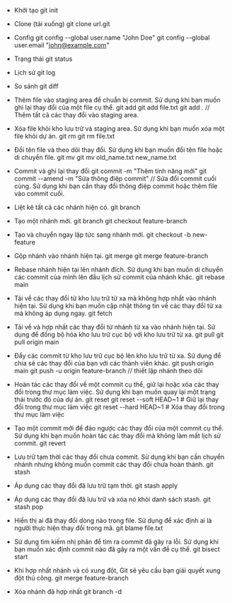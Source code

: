 - Khởi tạo 
    git init

- Clone (tải xuống)
    git clone url.git

- Config
    git config --global user.name "John Doe"
    git config --global user.email "john@example.com"

- Trạng thái
    git status

- Lịch sử
    git log

- So sánh
    git diff

- Thêm file vào staging area để chuẩn bị commit. Sử dụng khi bạn muốn ghi lại thay đổi của một file cụ thể.
    git add
    git add file.txt
    git add . // Thêm tất cả các thay đổi vào staging area.

- Xóa file khỏi kho lưu trữ và staging area. Sử dụng khi bạn muốn xóa một file khỏi dự án.
    git rm <file>
    git rm file.txt

- Đổi tên file và theo dõi thay đổi. Sử dụng khi bạn muốn đổi tên file hoặc di chuyển file.
    git mv <old-name> <new-name>
    git mv old_name.txt new_name.txt

- Commit và ghi lại thay đổi
    git commit -m "Thêm tính năng mới"
    git commit --amend -m "Sửa thông điệp commit" // Sửa đổi commit cuối cùng. Sử dụng khi bạn cần thay đổi thông điệp commit hoặc thêm file vào commit cuối.

- Liệt kê tất cả các nhánh hiện có.
    git branch

- Tạo một nhánh mới.
    git branch <branch-name>
    git checkout feature-branch

- Tạo và chuyển ngay lập tức sang nhánh mới.
    git checkout -b new-feature

- Gộp nhánh vào nhánh hiện tại.
    git merge <branch-name>
    git merge feature-branch

- Rebase nhánh hiện tại lên nhánh đích. Sử dụng khi bạn muốn di chuyển các commit của mình lên đầu lịch sử commit của nhánh khác.
    git rebase main

- Tải về các thay đổi từ kho lưu trữ từ xa mà không hợp nhất vào nhánh hiện tại. Sử dụng khi bạn muốn cập nhật thông tin về các thay đổi từ xa mà không áp dụng ngay.
    git fetch

- Tải về và hợp nhất các thay đổi từ nhánh từ xa vào nhánh hiện tại. Sử dụng để đồng bộ hóa kho lưu trữ cục bộ với kho lưu trữ từ xa.
    git pull
    git pull origin main

- Đẩy các commit từ kho lưu trữ cục bộ lên kho lưu trữ từ xa. Sử dụng để chia sẻ các thay đổi của bạn với các thành viên khác.
    git push origin main
    git push -u origin feature-branch // thiết lập nhánh theo dõi

-  Hoàn tác các thay đổi về một commit cụ thể, giữ lại hoặc xóa các thay đổi trong thư mục làm việc. Sử dụng khi bạn muốn quay lại một trạng thái trước đó của dự án.
    git reset <commit>
    git reset --soft HEAD~1  # Giữ lại thay đổi trong thư mục làm việc
    git reset --hard HEAD~1  # Xóa thay đổi trong thư mục làm việc

- Tạo một commit mới để đảo ngược các thay đổi của một commit cụ thể. Sử dụng khi bạn muốn hoàn tác các thay đổi mà không làm mất lịch sử commit.
    git revert <commit-hash>

- Lưu trữ tạm thời các thay đổi chưa commit. Sử dụng khi bạn cần chuyển nhánh nhưng không muốn commit các thay đổi chưa hoàn thành.
    git stash

- Áp dụng các thay đổi đã lưu trữ tạm thời.
    git stash apply

- Áp dụng các thay đổi đã lưu trữ và xóa nó khỏi danh sách stash.
    git stash pop

- Hiển thị ai đã thay đổi dòng nào trong file. Sử dụng để xác định ai là người thực hiện thay đổi trong mã.
    git blame file.txt

- Sử dụng tìm kiếm nhị phân để tìm ra commit đã gây ra lỗi. Sử dụng khi bạn muốn xác định commit nào đã gây ra một vấn đề cụ thể.
    git bisect start

-  Khi hợp nhất nhánh và có xung đột, Git sẽ yêu cầu bạn giải quyết xung đột thủ công.
    git merge feature-branch

- Xóa nhánh đã hợp nhất
    git branch -d <branch-name>
    